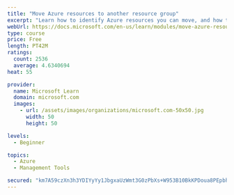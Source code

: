 ```yaml
---
title: "Move Azure resources to another resource group"
excerpt: "Learn how to identify Azure resources you can move, and how to move them to a new resource group."
webUrl: https://docs.microsoft.com/en-us/learn/modules/move-azure-resources-another-resource-group/
type: course
price: Free
length: PT42M
ratings:
  count: 2536
  average: 4.6340694
heat: 55

provider:
  name: Microsoft Learn
  domain: microsoft.com
  images:
    - url: /assets/images/organizations/microsoft.com-50x50.jpg
      width: 50
      height: 50

levels:
  - Beginner

topics:
  - Azure
  - Management Tools

secured: "km7A59czXn3h3YDIYyYy1JbgxaUzWmt3G0zPbXs+W953B10BkKPDoua8PEpbhmSXhBYjGrrxIW5BE3nOA/KfVoimWark278A2iNm1WXqNqGIiib7FauFTUN87rbzGArNAfPXaTAF+TWhfQFRlM9bBD3XAGFh7C7iV5xKLLKhxB6YLJz5zCncxAIh/Fnp4rqjxONAIhCooBZIAlgHwV0cF9znB2CvDnHBoKC1AfrAV2RBbpxkdmZD+eIQKVsCNjmpWztosFb9r3DKDgqLxctziHmz9DDIqhLouNE7RBO81VQi2mvDaV3Sj69Z3P2nTvPGMnMmcaU6xzNoWJTeEryIWmllnHrC1doowdzpSekcNUv+SyyyNvwvCpx9EHtzPWVyC2Meap3T6bKIE+Jkw0Ta9vAFINipHWRLYDVNuCBRCT8=;Rj6vaRJ5r/eKZ+KnT7Ho0w=="
---
```



